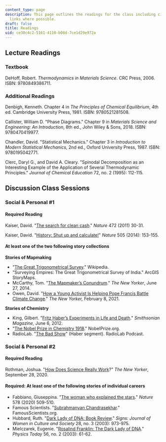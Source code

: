 ```yaml
---
content_type: page
description: This page outlines the readings for the class including citations and
  links where possible.
draft: false
title: Readings
uid: ce30c4c2-5161-4110-b08d-7ce1d29e972a
---
```

## Lecture Readings

### Textbook

DeHoff, Robert. *Thermodynamics in Materials Science*. CRC Press, 2006. ISBN: 9780849386711.

### Additional Readings

Denbigh, Kenneth. Chapter 4 in *The Principles of Chemical Equilibrium*, 4th ed. Cambridge University Press, 1981. ISBN: 9780521281508.

Callister, William D. "Phase Diagrams." Chapter 9 in *Materials Science and Engineering: An Introduction*, 8th ed., John Wiley & Sons, 2018. ISBN: 9780470419977.

Chandler, David. "Statistical Mechanics." Chapter 3 in *Introduction to Modern Statistical Mechanics,* 2nd ed., Oxford University Press, 1987. ISBN: 9780195042771.

Clerc, Daryl G., and David A. Cleary. "Spinodal Decomposition as an Interesting Example of the Application of Several Thermodynamic Principles." *Journal of Chemical Education* 72, no. 2 (1995): 112-115.

## Discussion Class Sessions

### Social & Personal #1

#### Required Reading

Kaiser, David. "[The search for clean cash](https://www.nature.com/articles/472030a)." *Nature* 472 (2011) 30-31.

Kaiser, David. "[History: Shut up and calculate!](https://www.nature.com/articles/505153a)" *Nature* 505 (2014): 153-155.

#### At least one of the two following story collections

**Stories of Mapmaking**

- "[The Great Trigonometrical Survey](https://en.wikipedia.org/w/index.php?title=Great_Trigonometrical_Survey&oldid=1014665563)." Wikipedia.
- "Surveying Empires: The Great Trigonometrical Survey of India." ArcGIS StoryMaps. 
- McCarthy, Tom. "[The Mapmaker’s Conundrum](https://www.newyorker.com/books/page-turner/the-mapmakers-conundrum)." *The New Yorker*, June 27, 2014.
- Owen, David. "[How a Young Activist Is Helping Pope Francis Battle Climate Change](https://www.newyorker.com/magazine/2021/02/08/how-a-young-activist-is-helping-pope-francis-battle-climate-change)." *The New Yorker,* February 8, 2021. 

**Stories of Chemistry**

- King, Gilbert. "[Fritz Haber’s Experiments in Life and Death](https://www.smithsonianmag.com/history/fritz-habers-experiments-in-life-and-death-114161301/)." *Smithsonian Magazine,* June 6, 2012. 
- "[The Nobel Prize in Chemistry 1918](https://www.nobelprize.org/prizes/chemistry/1918/summary/)." NobelPrize.org.
- RadioLab. "[The Bad Show](https://radiolab.org/podcast/bad-show)" (Haber segment). RadioLab Podcast.

### Social & Personal #2

#### Required Reading

Rothman, Joshua. "[How Does Science Really Work](https://www.newyorker.com/magazine/2020/10/05/how-does-science-really-work)?" *The New Yorker*, September 28, 2020. 

#### Required: At least one of the following stories of individual careers

- Fabbiano, Giuseppina. "[The woman who explained the stars](https://doi.org/10.1038/d41586-020-00509-3)." *Nature* 578 (2020) 509-510. 
- Famous Scientists. "[Subrahmanyan Chandrasekhar](https://www.famousscientists.org/subrahmanyan-chandrasekhar/)." FamousScientists.org. 
- Hubbard, Ruth. "[Dark Lady of DNA: Book Review](https://www.jstor.org/stable/10.1086/345333)." *Signs: Journal of Women in Culture and Society* 28, no. 3 (2003): 973-975.
- Mielczarek, Eugenie. "[Rosalind Franklin: The Dark Lady of DNA](https://doi.org/10.1063/1.1564352)." *Physics Today* 56, no. 2 (2003): 61-62.